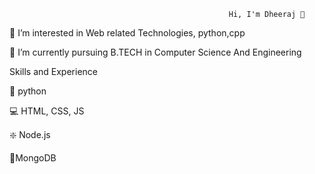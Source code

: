                                                      Hi, I'm Dheeraj 👋 

👀 I’m interested in Web related Technologies, python,cpp 

🌱 I’m currently pursuing B.TECH in Computer Science And Engineering

Skills and Experience

🐍 python

💻 HTML, CSS, JS

❇️ Node.js

🍂MongoDB


























